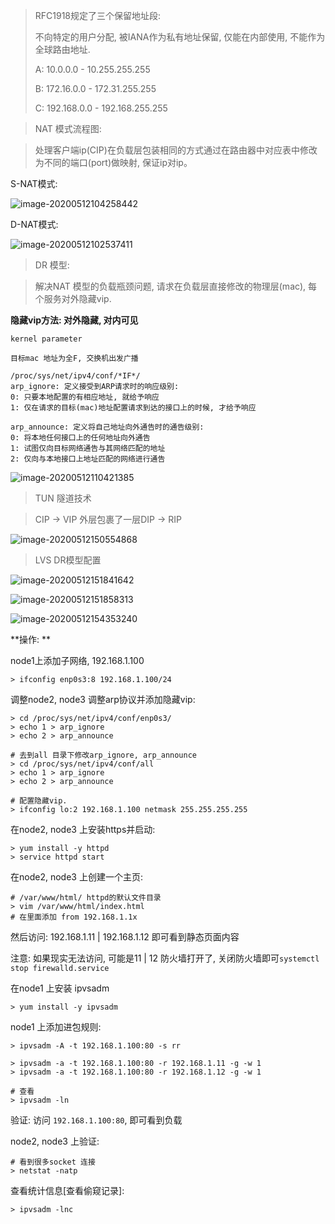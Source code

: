 > RFC1918规定了三个保留地址段:
>
> 不向特定的用户分配, 被IANA作为私有地址保留, 仅能在内部使用, 不能作为全球路由地址.
>
> A: 10.0.0.0 - 10.255.255.255
>
> B: 172.16.0.0 - 172.31.255.255
>
> C: 192.168.0.0 - 192.168.255.255



> NAT 模式流程图: 

> 处理客户端ip(CIP)在负载层包装相同的方式通过在路由器中对应表中修改为不同的端口(port)做映射, 保证ip对ip。

S-NAT模式: 

![image-20200512104258442](/Users/mac/Documents/笔记/架构/image-20200512104258442.png)

D-NAT模式: 

![image-20200512102537411](/Users/mac/Documents/笔记/架构/image-20200512102537411.png)





> DR 模型: 

> 解决NAT 模型的负载瓶颈问题, 请求在负载层直接修改的物理层(mac), 每个服务对外隐藏vip.

**隐藏vip方法: 对外隐藏, 对内可见**

```
kernel parameter

目标mac 地址为全F, 交换机出发广播

/proc/sys/net/ipv4/conf/*IF*/
arp_ignore: 定义接受到ARP请求时的响应级别: 
0: 只要本地配置的有相应地址, 就给予响应
1: 仅在请求的目标(mac)地址配置请求到达的接口上的时候, 才给予响应

arp_announce: 定义将自己地址向外通告时的通告级别: 
0: 将本地任何接口上的任何地址向外通告
1: 试图仅向目标网络通告与其网络匹配的地址
2: 仅向与本地接口上地址匹配的网络进行通告
```



![image-20200512110421385](/Users/mac/Documents/笔记/架构/image-20200512110421385.png)

> TUN 隧道技术

> CIP -> VIP 外层包裹了一层DIP -> RIP

![image-20200512150554868](/Users/mac/Documents/笔记/架构/image-20200512150554868.png)

> LVS DR模型配置

![image-20200512151841642](/Users/mac/Documents/笔记/架构/image-20200512151841642.png)

![image-20200512151858313](/Users/mac/Documents/笔记/架构/image-20200512151858313.png)

![image-20200512154353240](/Users/mac/Documents/笔记/架构/image-20200512154353240.png)

**操作: **

node1上添加子网络, 192.168.1.100

```shell
> ifconfig enp0s3:8 192.168.1.100/24
```

调整node2, node3 调整arp协议并添加隐藏vip: 

```shell
> cd /proc/sys/net/ipv4/conf/enp0s3/
> echo 1 > arp_ignore
> echo 2 > arp_announce

# 去到all 目录下修改arp_ignore, arp_announce
> cd /proc/sys/net/ipv4/conf/all
> echo 1 > arp_ignore
> echo 2 > arp_announce

# 配置隐藏vip. 
> ifconfig lo:2 192.168.1.100 netmask 255.255.255.255
```

在node2, node3 上安装https并启动: 

```
> yum install -y httpd
> service httpd start
```

在node2, node3 上创建一个主页: 

```shell
# /var/www/html/ httpd的默认文件目录
> vim /var/www/html/index.html
# 在里面添加 from 192.168.1.1x
```

然后访问: 192.168.1.11 | 192.168.1.12 即可看到静态页面内容

注意: 如果现实无法访问, 可能是11 | 12 防火墙打开了, 关闭防火墙即可`systemctl stop firewalld.service`



在node1 上安装 ipvsadm

```shell
> yum install -y ipvsadm
```

node1 上添加进包规则: 

```shell
> ipvsadm -A -t 192.168.1.100:80 -s rr

> ipvsadm -a -t 192.168.1.100:80 -r 192.168.1.11 -g -w 1
> ipvsadm -a -t 192.168.1.100:80 -r 192.168.1.12 -g -w 1

# 查看
> ipvsadm -ln
```

验证: 访问 `192.168.1.100:80`, 即可看到负载

node2, node3 上验证: 

```shell
# 看到很多socket 连接
> netstat -natp 
```



查看统计信息[查看偷窥记录]: 

```shell
> ipvsadm -lnc
```



